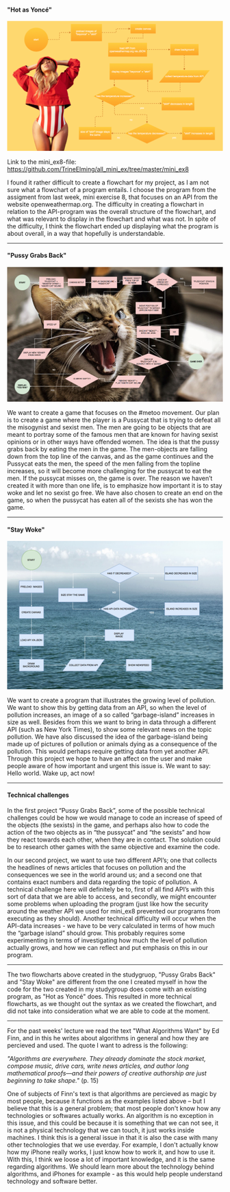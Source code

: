 #### "Hot as Yoncé"

![ScreenShot](https://github.com/TrineElming/all_mini_ex/blob/master/mini_ex9/hotasyonce.png)

Link to the mini_ex8-file: https://github.com/TrineElming/all_mini_ex/tree/master/mini_ex8

I found it rather difficult to create a flowchart for my project, as I am not sure what a flowchart of a program entails. I choose the program from the assigment from last week, mini exercise 8, that focuses on an API from the website openweathermap.org. The difficulty in creating a flowchart in relation to the API-program was the overall structure of the flowchart, and what was relevant to display in the flowchart and what was not. In spite of the difficulty, I think the flowchart ended up displaying what the program is about overall, in a way that hopefully is understandable.
________

#### "Pussy Grabs Back"

![ScreenShot](https://github.com/TrineElming/all_mini_ex/blob/master/mini_ex9/pussygrabsback.png)

We want to create a game that focuses on the #metoo movement. Our plan is to create a game where the player is a Pussycat that is trying to defeat all the misogynist and sexist men. The men are going to be objects that are meant to portray some of the famous men that are known for having sexist opinions or in other ways have offended women. The idea is that the pussy grabs back by eating the men in the game. The men-objects are falling down from the top line of the canvas, and as the game continues and the Pussycat eats the men, the speed of the men falling from the topline increases, so it will become more challenging for the pussycat to eat the men. If the pussycat misses on, the game is over. The reason we haven’t created it with more than one life, is to emphasize how important it is to stay woke and let no sexist go free. 
We have also chosen to create an end on the game, so when the pussycat has eaten all of the sexists she has won the game.
________

#### "Stay Woke"

![ScreenShot](https://github.com/TrineElming/all_mini_ex/blob/master/mini_ex9/staywoke.png)

We want to create a program that illustrates the growing level of pollution. We want to show this by getting data from an API, so when the level of pollution increases, an image of a so called “garbage-island” increases in size as well. Besides from this we want to bring in data through a different API (such as New York Times), to show some relevant news on the topic pollution. We have also discussed the idea of the garbage-island being made up of pictures of pollution or animals dying as a consequence of the pollution. This would perhaps require getting data from yet another API. Through this project we hope to have an affect on the user and make people aware of how important and urgent this issue is. We want to say: Hello world. Wake up, act now!
________

#### Technical challenges

In the first project “Pussy Grabs Back”, some of the possible technical challenges could be how we would manage to code an increase of speed of the objects (the sexists) in the game, and perhaps also how to code the action of the two objects as in “the pussycat” and “the sexists” and how they react towards each other, when they are in contact. The solution could be to research other games with the same objective and examine the code.

In our second project, we want to use two different API’s; one that collects the headlines of news articles that focuses on pollution and the consequences we see in the world around us; and a second one that contains exact numbers and data regarding the topic of pollution. A technical challenge here will definitely be to, first of all find API’s with this sort of data that we are able to access, and secondly, we might encounter some problems when uploading the program (just like how the security around the weather API we used for mini_ex8 prevented our programs from executing as they should). 
Another technical difficulty will occur when the API-data increases - we have to be very calculated in terms of how much the “garbage island” should grow. This probably requires some experimenting in terms of investigating how much the level of pollution actually grows, and how we can reflect and put emphasis on this in our program. 
________

The two flowcharts above created in the studygruop, "Pussy Grabs Back" and "Stay Woke" are different from the one I created myself in how the code for the two created in my studygroup does come with an existing program, as "Hot as Yoncé" does. 
This resulted in more technical flowcharts, as we thought out the syntax as we created the flowchart, and did not take into consideration what we are able to code at the moment. 
________

For the past weeks' lecture we read the text "What Algorithms Want" by Ed Finn, and in this he writes about algorithms in general and how they are percieved and used. The quote I want to adress is the following: 

*"Algorithms are everywhere. They already dominate the stock market, compose music, drive cars, write news articles, and author long mathematical proofs—and their powers of creative authorship are just beginning to take shape."* (p. 15)

One of subjects of Finn's text is that algorithms are percieved as magic by most people, because it functions as the examples listed above – but I believe that this is a general problem; that most people don't know how any technologies or softwares actually works. An algorithm is no exception in this issue, and this could be because it is something that we can not see, it is not a physical technology that we can touch, it just works inside machines. I think this is a general issue in that it is also the case with many other technologies that we use everday. For example, I don't actually know how my iPhone really works, I just know how to work it, and how to use it. With this, I think we loose a lot of important knowledge, and it is the same regarding algorithms. We should learn more about the technology behind algorithms, and iPhones for example - as this would help people understand technology and software better.


